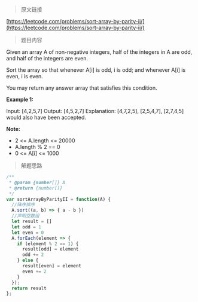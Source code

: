 > 原文链接

[https://leetcode.com/problems/sort-array-by-parity-ii/](https://leetcode.com/problems/sort-array-by-parity-ii/)
> 题目内容

Given an array A of non-negative integers, half of the integers in A are odd, and half of the integers are even.

Sort the array so that whenever A[i] is odd, i is odd; and whenever A[i] is even, i is even.

You may return any answer array that satisfies this condition.

**Example 1:**

Input: [4,2,5,7]
Output: [4,5,2,7]
Explanation: [4,7,2,5], [2,5,4,7], [2,7,4,5] would also have been accepted.

**Note:**
- 2 <= A.length <= 20000
- A.length % 2 == 0
- 0 <= A[i] <= 1000

> 解题思路

```js
/**
 * @param {number[]} A
 * @return {number[]}
 */
var sortArrayByParityII = function(A) {
  //降序排序
  A.sort((a, b) => { a - b })
  //声明空数组
  let result = []
  let odd = 1
  let even = 0
  A.forEach(element => {
    if (element % 2 == 1) {
      result[odd] = element
      odd += 2
    } else {
      result[even] = element
      even += 2
    }
  });
  return result
};
```
